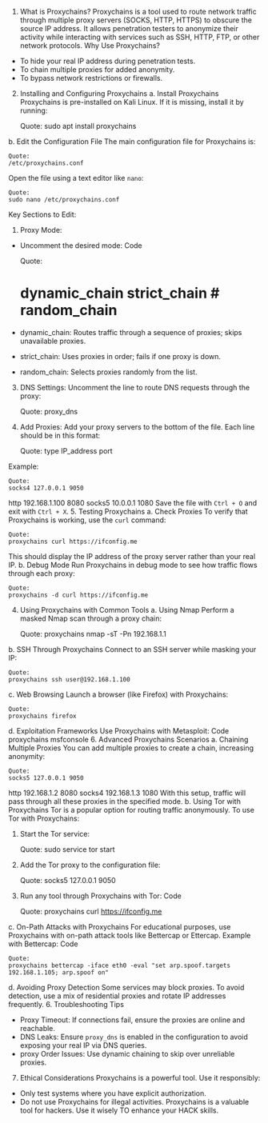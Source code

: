 1. What is Proxychains?
Proxychains is a tool used to route network traffic through multiple proxy servers (SOCKS, HTTP, HTTPS) to obscure the source IP address. It allows penetration testers to anonymize their activity while interacting with services such as SSH, HTTP, FTP, or other network protocols.
Why Use Proxychains?
- To hide your real IP address during penetration tests.
- To chain multiple proxies for added anonymity.
- To bypass network restrictions or firewalls.
2. Installing and Configuring Proxychains
a. Install Proxychains
Proxychains is pre-installed on Kali Linux. If it is missing, install it by running:

    Quote:
    sudo apt install proxychains

b. Edit the Configuration File
The main configuration file for Proxychains is:

    Quote:
    /etc/proxychains.conf

Open the file using a text editor like `nano`:

    Quote:
    sudo nano /etc/proxychains.conf

Key Sections to Edit:
1. Proxy Mode:
- Uncomment the desired mode:
Code

    Quote:
    # dynamic_chain  strict_chain # random_chain

- dynamic_chain: Routes traffic through a sequence of proxies; skips unavailable proxies.
- strict_chain: Uses proxies in order; fails if one proxy is down.
- random_chain: Selects proxies randomly from the list.
3. DNS Settings:
Uncomment the line to route DNS requests through the proxy:

    Quote:
    proxy_dns

4. Add Proxies:
Add your proxy servers to the bottom of the file. Each line should be in this format:

    Quote:
    type IP_address port

Example:

    Quote:
    socks4 127.0.0.1 9050

http 192.168.1.100 8080
socks5 10.0.0.1 1080
Save the file with `Ctrl + O` and exit with `Ctrl + X`.
5. Testing Proxychains
a. Check Proxies
To verify that Proxychains is working, use the `curl` command:

    Quote:
    proxychains curl https://ifconfig.me

This should display the IP address of the proxy server rather than your real IP.
b. Debug Mode
Run Proxychains in debug mode to see how traffic flows through each proxy:

    Quote:
    proxychains -d curl https://ifconfig.me

4. Using Proxychains with Common Tools
a. Using Nmap
Perform a masked Nmap scan through a proxy chain:

    Quote:
    proxychains nmap -sT -Pn 192.168.1.1

b. SSH Through Proxychains
Connect to an SSH server while masking your IP:

    Quote:
    proxychains ssh user@192.168.1.100

c. Web Browsing
Launch a browser (like Firefox) with Proxychains:

    Quote:
    proxychains firefox

d. Exploitation Frameworks
Use Proxychains with Metasploit:
Code
proxychains msfconsole
6. Advanced Proxychains Scenarios
a. Chaining Multiple Proxies
You can add multiple proxies to create a chain, increasing anonymity:

    Quote:
    socks5 127.0.0.1 9050

http 192.168.1.2 8080
socks4 192.168.1.3 1080
With this setup, traffic will pass through all these proxies in the specified mode.
b. Using Tor with Proxychains
Tor is a popular option for routing traffic anonymously. To use Tor with Proxychains:
1. Start the Tor service:

    Quote:
    sudo service tor start

2. Add the Tor proxy to the configuration file:

    Quote:
    socks5 127.0.0.1 9050

3. Run any tool through Proxychains with Tor:
Code

    Quote:
    proxychains curl https://ifconfig.me 

c. On-Path Attacks with Proxychains
For educational purposes, use Proxychains with on-path attack tools like Bettercap or Ettercap. Example with Bettercap:
Code

    Quote:
    proxychains bettercap -iface eth0 -eval "set arp.spoof.targets 192.168.1.105; arp.spoof on"

d. Avoiding Proxy Detection
Some services may block proxies. To avoid detection, use a mix of residential proxies and rotate IP addresses frequently.
6. Troubleshooting Tips
- Proxy Timeout: If connections fail, ensure the proxies are online and reachable.
- DNS Leaks: Ensure `proxy_dns` is enabled in the configuration to avoid exposing your real IP via DNS queries.
- proxy Order Issues: Use dynamic chaining to skip over unreliable proxies.
7. Ethical Considerations
Proxychains is a powerful tool. Use it responsibly:
- Only test systems where you have explicit authorization.
- Do not use Proxychains for illegal activities.
Proxychains is a valuable tool for hackers. Use it wisely TO enhance your HACK skills.